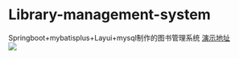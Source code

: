 # Library-management-system
Springboot+mybatisplus+Layui+mysql制作的图书管理系统
<a href = "http://119.91.223.39:8999/login">演示地址</a><br>
![](https://s2.loli.net/2021/12/08/1SL5ATUJ7RNP6pO.png)
